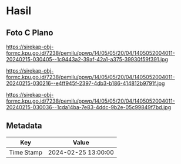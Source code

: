 # Hasil

## Foto C Plano

https://sirekap-obj-formc.kpu.go.id/7238/pemilu/ppwp/14/05/05/20/04/1405052004011-20240215-030405--1c9443a2-39af-42a1-a375-39930f59f391.jpg

https://sirekap-obj-formc.kpu.go.id/7238/pemilu/ppwp/14/05/05/20/04/1405052004011-20240215-030216--e4ff945f-2397-4db3-b186-414812b9791f.jpg

https://sirekap-obj-formc.kpu.go.id/7238/pemilu/ppwp/14/05/05/20/04/1405052004011-20240215-030036--1cda14ba-7e83-4ddc-9b2e-05c99849f7bd.jpg


## Metadata

| Key        | Value               |
| ---------- | ------------------- |
| Time Stamp | 2024-02-25 13:00:00 |



